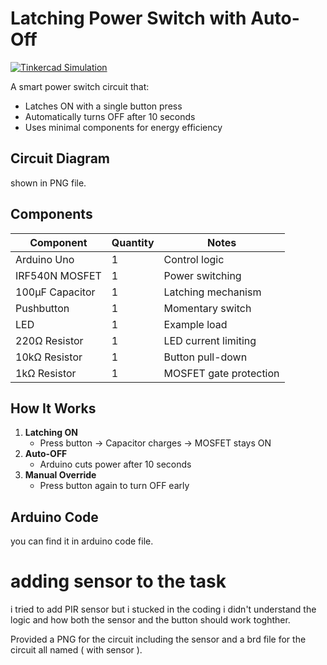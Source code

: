 # Latching Power Switch with Auto-Off

[![Tinkercad Simulation](https://img.shields.io/badge/Simulate-Tinkercad-blue)](https://www.tinkercad.com/things/feSQjaLeTLC-latching-power-switch)

A smart power switch circuit that:
- Latches ON with a single button press
- Automatically turns OFF after 10 seconds
- Uses minimal components for energy efficiency

## Circuit Diagram
shown in PNG file.

## Components
| Component       | Quantity | Notes                          |
|-----------------|----------|--------------------------------|
| Arduino Uno     | 1        | Control logic                 |
| IRF540N MOSFET  | 1        | Power switching               |
| 100µF Capacitor | 1        | Latching mechanism            |
| Pushbutton      | 1        | Momentary switch              |
| LED             | 1        | Example load                  |
| 220Ω Resistor   | 1        | LED current limiting          |
| 10kΩ Resistor   | 1        | Button pull-down              |
| 1kΩ Resistor    | 1        | MOSFET gate protection        |

## How It Works
1. **Latching ON**  
   - Press button → Capacitor charges → MOSFET stays ON
2. **Auto-OFF**  
   - Arduino cuts power after 10 seconds
3. **Manual Override**  
   - Press button again to turn OFF early

## Arduino Code
you can find it in arduino code file. 


# adding sensor to the task 

i tried to add PIR sensor but i stucked in the coding i didn't understand the logic and how both the sensor and the button should work toghther.

Provided a PNG for the circuit including the sensor and a brd file for the circuit all named ( with sensor ).
